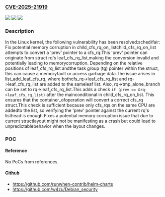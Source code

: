 ### [CVE-2025-21919](https://cve.mitre.org/cgi-bin/cvename.cgi?name=CVE-2025-21919)
![](https://img.shields.io/static/v1?label=Product&message=Linux&color=blue)
![](https://img.shields.io/static/v1?label=Version&message=fdaba61ef8a268d4136d0a113d153f7a89eb9984%3C%205cb300dcdd27e6a351ac02541e0231261c775852%20&color=brighgreen)
![](https://img.shields.io/static/v1?label=Vulnerability&message=n%2Fa&color=brighgreen)

### Description

In the Linux kernel, the following vulnerability has been resolved:sched/fair: Fix potential memory corruption in child_cfs_rq_on_listchild_cfs_rq_on_list attempts to convert a 'prev' pointer to a cfs_rq.This 'prev' pointer can originate from struct rq's leaf_cfs_rq_list,making the conversion invalid and potentially leading to memorycorruption. Depending on the relative positions of leaf_cfs_rq_list andthe task group (tg) pointer within the struct, this can cause a memoryfault or access garbage data.The issue arises in list_add_leaf_cfs_rq, where bothcfs_rq->leaf_cfs_rq_list and rq->leaf_cfs_rq_list are added to the sameleaf list. Also, rq->tmp_alone_branch can be set to rq->leaf_cfs_rq_list.This adds a check `if (prev == &rq->leaf_cfs_rq_list)` after the mainconditional in child_cfs_rq_on_list. This ensures that the container_ofoperation will convert a correct cfs_rq struct.This check is sufficient because only cfs_rqs on the same CPU are addedto the list, so verifying the 'prev' pointer against the current rq's listhead is enough.Fixes a potential memory corruption issue that due to current structlayout might not be manifesting as a crash but could lead to unpredictablebehavior when the layout changes.

### POC

#### Reference
No PoCs from references.

#### Github
- https://github.com/runwhen-contrib/helm-charts
- https://github.com/w4zu/Debian_security

